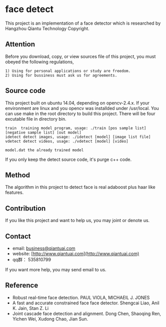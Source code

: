 # face detect 
This project is an implementation of a face detector which is researched by Hangzhou Qiantu Technology Copyright.

## Attention
Before you download, copy, or view sources file of this project, you must obeyed the following regulations,

    1) Using for personal applications or study are freedom.
    2) Using for bussiness must ask us for agreements.

## Source code
This project built on ubuntu 14.04, depending on opencv-2.4.x. If your environment are linux and you opencv was
installded under /usr/local. You can use make in the root directory to build this project. There will be four excutable
file in directory bin.

    train  training model program, usage: ./train [pos sample list] [negative sample list] [out model]
    idetect detect images, usage: ./idetect [model] [image list file]
    vdetect detect videos, usage: ./vdetect [model] [video]

    model.dat the already trained model
If you only keep the detect source code, it's purge c++ code.

## Method
The algorithm in this project to detect face is real adaboost plus haar like features.

## Contribution
If you like this project and want to help us, you may joint or denote us.

## Contact 
* email: <business@qiantuai.com>
* website: [http://www.qiantuai.com](http://www.qiantuai.com)
* qq群： 535810799

If you want more help, you may send email to us. 

## Reference 
* Robust real-time face detection. PAUL VIOLA, MICHAEIL J. JONES
* A fast and accurate constrained face face detector. Shengcai Liao, Anil K. Jain, Stan Z. Li 
* Joint cascade face detection and alignment. Dong Chen, Shaoqing Ren, Yichen Wei, Xudong Chao, Jian Sun.

